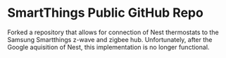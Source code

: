 # SmartThings Public GitHub Repo

Forked a repository that allows for connection of Nest thermostats to the Samsung Smartthings z-wave and zigbee hub. Unfortunately, after the Google aquisition of Nest, this implementation is no longer functional. 
